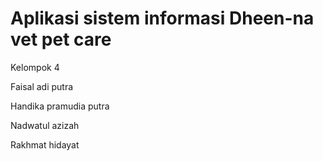 # Aplikasi sistem informasi Dheen-na vet pet care

Kelompok 4

Faisal adi putra

Handika pramudia putra

Nadwatul azizah

Rakhmat hidayat


